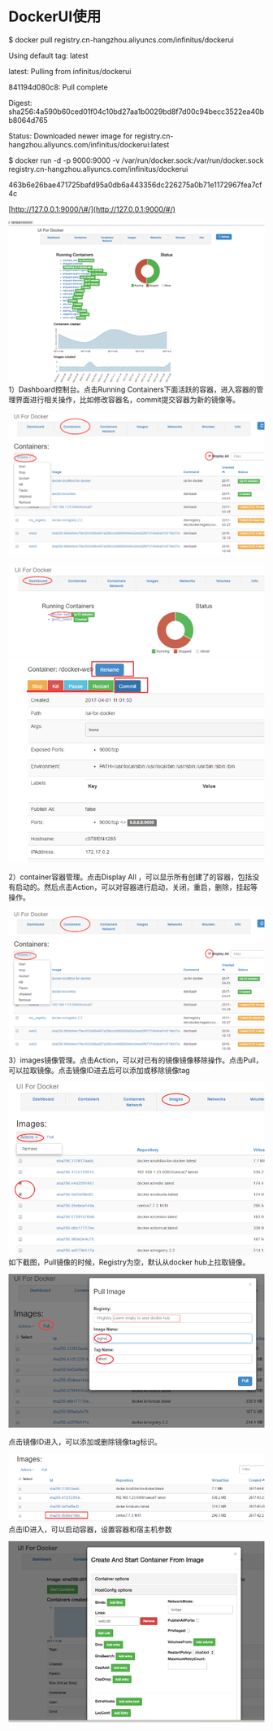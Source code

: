 # DockerUI使用

$ docker pull registry.cn-hangzhou.aliyuncs.com/infinitus/dockerui

Using default tag: latest

latest: Pulling from infinitus/dockerui

841194d080c8: Pull complete

Digest: sha256:4a590b60ced01f04c10bd27aa1b0029bd8f7d00c94becc3522ea40bb8064d765

Status: Downloaded newer image for registry.cn-hangzhou.aliyuncs.com/infinitus/dockerui:latest

$ docker run -d -p 9000:9000 -v /var/run/docker.sock:/var/run/docker.sock registry.cn-hangzhou.aliyuncs.com/infinitus/dockerui

463b6e26bae471725bafd95a0db6a443356dc226275a0b71e1172967fea7cf4c

[http://127.0.0.1:9000/\#/](http://127.0.0.1:9000/#/)

![](/assets/importui.png)1）Dashboard控制台。点击Running Containers下面活跃的容器，进入容器的管理界面进行相关操作，比如修改容器名，commit提交容器为新的镜像等。

![](/assets/importui4.png)

![](/assets/importui2.png)![](/assets/importui3.png)

2）container容器管理。点击Display All ，可以显示所有创建了的容器，包括没有启动的。然后点击Action，可以对容器进行启动，关闭，重启，删除，挂起等操作。

![](/assets/importui5.png)3）images镜像管理。点击Action，可以对已有的镜像镜像移除操作。点击Pull，可以拉取镜像。点击镜像ID进去后可以添加或移除镜像tag

![](/assets/importui6.png)如下截图，Pull镜像的时候，Registry为空，默认从docker hub上拉取镜像。

![](/assets/importui7.png)

点击镜像ID进入，可以添加或删除镜像tag标识。

![](/assets/importui8.png)点击ID进入，可以启动容器，设置容器和宿主机参数

![](/assets/importui9.png)

